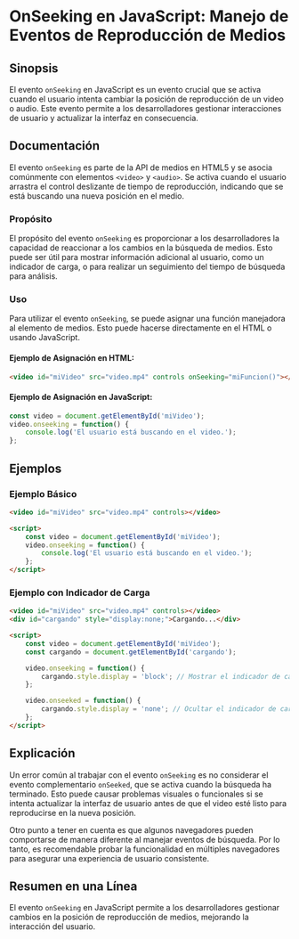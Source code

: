 <!--
Meta Description: # OnSeeking en JavaScript: Manejo de Eventos de Reproducción de Medios ## Sinopsis El evento `onSeeking` en JavaScript es un evento crucial que se act...
Meta Keywords: video, onseeking, evento, usuario, javascript
-->

# OnSeeking en JavaScript: Manejo de Eventos de Reproducción de Medios

## Sinopsis
El evento `onSeeking` en JavaScript es un evento crucial que se activa cuando el usuario intenta cambiar la posición de reproducción de un video o audio. Este evento permite a los desarrolladores gestionar interacciones de usuario y actualizar la interfaz en consecuencia.

## Documentación
El evento `onSeeking` es parte de la API de medios en HTML5 y se asocia comúnmente con elementos `<video>` y `<audio>`. Se activa cuando el usuario arrastra el control deslizante de tiempo de reproducción, indicando que se está buscando una nueva posición en el medio.

### Propósito
El propósito del evento `onSeeking` es proporcionar a los desarrolladores la capacidad de reaccionar a los cambios en la búsqueda de medios. Esto puede ser útil para mostrar información adicional al usuario, como un indicador de carga, o para realizar un seguimiento del tiempo de búsqueda para análisis.

### Uso
Para utilizar el evento `onSeeking`, se puede asignar una función manejadora al elemento de medios. Esto puede hacerse directamente en el HTML o usando JavaScript.

#### Ejemplo de Asignación en HTML:
```html
<video id="miVideo" src="video.mp4" controls onSeeking="miFuncion()"></video>
```

#### Ejemplo de Asignación en JavaScript:
```javascript
const video = document.getElementById('miVideo');
video.onseeking = function() {
    console.log('El usuario está buscando en el video.');
};
```

## Ejemplos

### Ejemplo Básico
```html
<video id="miVideo" src="video.mp4" controls></video>

<script>
    const video = document.getElementById('miVideo');
    video.onseeking = function() {
        console.log('El usuario está buscando en el video.');
    };
</script>
```

### Ejemplo con Indicador de Carga
```html
<video id="miVideo" src="video.mp4" controls></video>
<div id="cargando" style="display:none;">Cargando...</div>

<script>
    const video = document.getElementById('miVideo');
    const cargando = document.getElementById('cargando');

    video.onseeking = function() {
        cargando.style.display = 'block'; // Mostrar el indicador de carga
    };

    video.onseeked = function() {
        cargando.style.display = 'none'; // Ocultar el indicador de carga
    };
</script>
```

## Explicación
Un error común al trabajar con el evento `onSeeking` es no considerar el evento complementario `onSeeked`, que se activa cuando la búsqueda ha terminado. Esto puede causar problemas visuales o funcionales si se intenta actualizar la interfaz de usuario antes de que el video esté listo para reproducirse en la nueva posición.

Otro punto a tener en cuenta es que algunos navegadores pueden comportarse de manera diferente al manejar eventos de búsqueda. Por lo tanto, es recomendable probar la funcionalidad en múltiples navegadores para asegurar una experiencia de usuario consistente.

## Resumen en una Línea
El evento `onSeeking` en JavaScript permite a los desarrolladores gestionar cambios en la posición de reproducción de medios, mejorando la interacción del usuario.